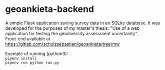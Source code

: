 # geoankieta-backend
A simple Flask application saving survey data in an SQLite database.
It was developed for the purposes of my master's thesis: "Use of a web application for testing the geodiversity assessment uncertainty".<br>
Front-end available at https://gitlab.com/schulzsebastian/geoankieta/tree/mw

Example of running (python3):<br>
<code>pipenv install</code><br>
<code>pipenv run python run.py</code>
